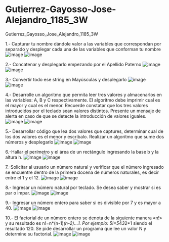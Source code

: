 # Gutierrez-Gayosso-Jose-Alejandro_1185_3W
Gutierrez_Gayosso_Jose_Alejandro_1185_3W


1.- Capturar tu nombre dándole valor a las variables que correspondan por separado 
y desplegar cada una de las variables que conforman tu nombre
![image](https://github.com/user-attachments/assets/0052e5c0-6ff6-45e3-b4e5-783dc200380e)
![image](https://github.com/user-attachments/assets/02b1117c-3aec-4f8f-8db3-92ec97a2fcf6)











2.- Concatenar y desplegarlo empezando por el Apellido Paterno
![image](https://github.com/user-attachments/assets/6fda0d8c-3e08-4c00-8a9c-e4ed97b83767)
![image](https://github.com/user-attachments/assets/3dbbb1dd-eaed-4d0e-ac27-d83ce7264a2e)









3.- Convertir todo ese string en Mayúsculas y desplegarlo
![image](https://github.com/user-attachments/assets/d409e03a-1ab5-4ede-843a-cad313195ba0)
![image](https://github.com/user-attachments/assets/7ccd0659-d041-45c0-a634-6cc11ec20151)







4.- Desarrolle un algoritmo que permita leer tres valores y almacenarlos en las variables: A, B y C respectivamente.
El algoritmo debe imprimir cual es el mayor y cual es el menor. Recuerde constatar que los tres valores introducidos por el teclado sean valores distintos. Presente un mensaje de alerta en caso de que se detecte la introducción de valores iguales.
![image](https://github.com/user-attachments/assets/7caf7bb5-8698-4e3f-b8cb-d41cca0a934d)
![image](https://github.com/user-attachments/assets/6d6945f2-1f19-46dc-9fa5-e3be0acabfa6)









 5.- Desarrollar código que lea dos valores que captures, determinar cual de los dos valores es el
menor y escríbalo. Realizar un algoritmo que sume dos números y desplegarlo
![image](https://github.com/user-attachments/assets/234a16ea-bb3e-4da0-9d64-f15b4f31b543)
![image](https://github.com/user-attachments/assets/f8a73d71-3e77-403f-9a28-8bb18b483476)










 6.-Hallar el perímetro y el área de un rectángulo ingresando la base
b y la altura h.
![image](https://github.com/user-attachments/assets/88845917-1dcb-4136-b50a-878fa7d4bc9a)
![image](https://github.com/user-attachments/assets/ba22ed8e-e6b0-4512-a2ca-2946e0883422)










7.-Solicitar al usuario un número natural y verificar que el número
ingresado se encuentre dentro de la primera docena de números naturales,
es decir entre el 1 y el 12.
![image](https://github.com/user-attachments/assets/69f3e329-a2bc-4565-ad7e-a5b3c2452e77)
![image](https://github.com/user-attachments/assets/fd8d9e0c-6bc0-44ac-b2c6-e7d0ffd54222)










8.- Ingresar un número natural por teclado. Se desea saber y mostrar
si es par o impar.
![image](https://github.com/user-attachments/assets/325f28f5-c5a1-4ea9-a1da-79223c3b5380)
![image](https://github.com/user-attachments/assets/6901cf48-b2e9-40f5-a679-e940fd3f66f8)










9.- Ingresar un número entero para saber si es divisible por 7 y es
mayor a 40.
![image](https://github.com/user-attachments/assets/16149bb5-fffb-4c21-9d19-235c7539d034)
![image](https://github.com/user-attachments/assets/e181703c-135c-4afd-93b6-f953abe7d186)










10.- El factorial de un número entero se denota de la siguiente manera
«n!» y su resultado es n!=n*(n-1)*(n-2)*…*1. Por ejemplo: 5!=5*4*3*2*1
siendo el resultado 120. Se pide desarrollar un programa que lee un valor N
y determine su factorial.
![image](https://github.com/user-attachments/assets/fd9e7872-368e-4d5a-a8d6-fcf1979eb0ed)
![image](https://github.com/user-attachments/assets/7fab0439-403e-4a15-9e46-cb4179a34a78)










